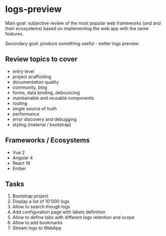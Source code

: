 logs-preview
============

Main goal: subjective review of the most popular web frameworks (and and their ecosystems) based on implementing the web app with the same features.

Secondary goal: produce something useful - better logs preview.

Review topics to cover
----------------------

- entry level
- project scaffolding
- documentation quality
- community, blog
- forms, data binding, debouncing
- maintainable and reusable components
- routing
- single source of truth
- performance
- error discovery and debugging
- styling (material / bootstrap)

Frameworks / Ecosystems
-----------------------

- Vue 2
- Angular 4
- React 16
- Ember

Tasks
-----

1) Bootstrap project
2) Display a list of 10'000 logs
3) Allow to search though logs
4) Add configuration page with labels definition
5) Allow to define tabs with different logs retention and scope
6) Allow to add bookmarks
7) Stream logs to WebApp
